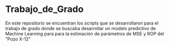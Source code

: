 # Trabajo_de_Grado
En este repositorio se encuentran los scripts que se desarrollaron para el trabajo de grado donde se buscaba desarrollar un modelo predictivo de Machine Learning para para la estimación de parámetros de MSE y ROP del "Pozo X-12"
